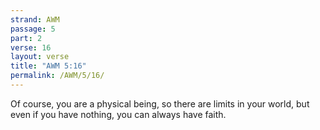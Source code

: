 ```yaml
---
strand: AWM
passage: 5
part: 2
verse: 16
layout: verse
title: "AWM 5:16"
permalink: /AWM/5/16/
---
```

Of course, you are a physical being, so there are limits in your world, but even if you have nothing, you can always have faith.
